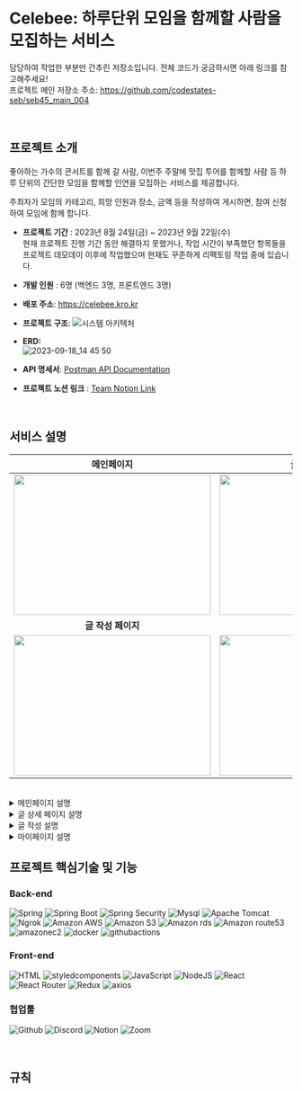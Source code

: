 # Celebee: 하루단위 모임을 함께할 사람을 모집하는 서비스 
담당하여 작업한 부분만 간추린 저장소입니다. 전체 코드가 궁금하시면 아래 링크를 참고해주세요! <br/> 
프로젝트 메인 저장소 주소: https://github.com/codestates-seb/seb45_main_004  <br/> 

<br/> 

## 프로젝트 소개

좋아하는 가수의 콘서트를 함께 갈 사람, 이번주 주말에 맛집 투어를 함께할 사람 등 하루 단위의 간단한 모임을 함께할 인연을 모집하는 서비스를 제공합니다. 

주최자가 모임의 카테고리, 희망 인원과 장소, 금액 등을 작성하여 게시하면, 참여 신청하여 모임에 함께 합니다. 
- **프로젝트 기간** : 2023년 8월 24일(금) ~ 2023년 9월 22일(수) <br/> 
  현재 프로젝트 진행 기간 동안 해결하지 못했거나, 작업 시간이 부족했던 항목들을 프로젝트 데모데이 이후에 작업했으며 현재도 꾸준하게 리팩토링 작업 중에 있습니다.
- **개발 인원** : 6명 (백엔드 3명, 프론트엔드 3명)
  
- **배포 주소**: https://celebee.kro.kr

- **프로젝트 구조**:
![시스템 아키텍처](https://github.com/Donga1125/Celebee/assets/96361421/c840fba6-4d58-4b16-8d3a-03a6f3f0f6dd)

- **ERD:** <br/> 
![2023-09-18_14 45 50](https://github.com/Donga1125/Celebee/assets/96361421/d407fe10-5712-48a6-be50-fb514f9634c4)

- **API 명세서**:
   <a href="https://documenter.getpostman.com/view/27566438/2s9Y5YT3fE#2f0b370e-db00-4398-ad98-30c515d21887"> Postman API Documentation  </a>


- **프로젝트 노션 링크** :
  <a href="https://rune-ship-1f2.notion.site/6f2bd5a0a6c24b67996a13271f9bcb03"> Team Notion Link  </a>

<br/> 

  ## 서비스 설명
  
|메인페이지|글 상세 페이지|
|:---:|:---:|
|<img src = "https://github.com/codestates-seb/seb45_main_004/assets/129840158/6c06f272-beee-4c30-9078-3b938e958e47" width = "350" height="250">|<img src = "https://github.com/codestates-seb/seb45_main_004/assets/129840158/47e1169c-5528-47ac-9fc2-109565daf31d" width = "350" height="250">|
|<b>글 작성 페이지</b>|<b>마이페이지</b>|
|<img src = "https://github.com/27Lia/fe-sprint-coz-shopping/assets/117743861/d26394d1-6a03-4773-9b62-bc45a1ab1f35" width = "350" height="250">|<img src = "https://github.com/codestates-seb/seb45_main_004/assets/129840158/a6aec436-671e-4c6f-9a62-4ac750004f92" width = "350" height="250">|
<br/> 
<details>
  <summary> 메인페이지 설명 </summary>
   <div markdown="1">
    <ul>
      <li> 최신순 > 마감 전 > 마감 완료 순서로 우선순위를 설정하여 메인화면 모임 정렬</li>
      <li> 'ALL' 카테고리를 기본으로 하며, 카테고리 변경 시 해당하는 모임 출력</li>
      <li> 무한 스코롤으로 구현하여 많은 모임을 노출시킴 </li>
      <li> 모임 이미지에 전환 애니메이션을 적용해 생동감있는 메인 화면을 구성함 </li>
      </ul>
  </div>
</details>

<details>
  <summary> 글 상세 페이지 설명 </summary>
   <div markdown="1">
    <ul>
    <li> </li>
      </ul>
  </div>
</details>

<details>
  <summary> 글 작성 설명 </summary>
   <div markdown="1">
    <ul>
    <li> </li>
      </ul>
  </div>
</details>

<details>
  <summary> 마이페이지 설명 </summary>
   <div markdown="1">
    <ul>
    <li> </li>
      </ul>
  </div>
</details>


## 프로젝트 핵심기술 및 기능

### Back-end
![Spring](https://img.shields.io/badge/spring-6DB33F?style=for-the-badge&logo=spring&logoColor=white)
![Spring Boot](https://img.shields.io/badge/spring_boot_jpa-6DB33F?style=for-the-badge&logo=springboot&logoColor=white)
![Spring Security](https://img.shields.io/badge/spring_security-6DB33F?style=for-the-badge&logo=springsecurity&logoColor=white)
![Mysql](https://img.shields.io/badge/mysql-4479A1?style=for-the-badge&logo=mysql&logoColor=white)
![Apache Tomcat](https://img.shields.io/badge/apachetomcat-F8DC75?style=for-the-badge&logo=apachetomcat&logoColor=white)
![Ngrok](https://img.shields.io/badge/ngrok-1F1E37?style=for-the-badge&logo=ngrok&logoColor=white)
![Amazon AWS](https://img.shields.io/badge/amazonaws-232F3E?style=for-the-badge&logo=amazonaws&logoColor=white)
![Amazon S3](https://img.shields.io/badge/amazons3-569A31?style=for-the-badge&logo=amazons3&logoColor=white)
![Amazon rds](https://img.shields.io/badge/amazonrds-527FFF?style=for-the-badge&logo=amazonrds&logoColor=white)
![Amazon route53](https://img.shields.io/badge/amazonroute53-8C4FFF?style=for-the-badge&logo=amazonroute53&logoColor=white)
![amazonec2](https://img.shields.io/badge/amazonec2-FF9900?style=for-the-badge&logo=amazonec2&logoColor=white)
![docker](https://img.shields.io/badge/docker-2496ED?style=for-the-badge&logo=docker&logoColor=white)
![githubactions](https://img.shields.io/badge/githubactions-2088FF?style=for-the-badge&logo=githubactions&logoColor=white)


### Front-end

![HTML](https://img.shields.io/badge/html5-E34F26?style=for-the-badge&logo=html5&logoColor=white)
![styledcomponents](https://img.shields.io/badge/styledcomponents-DB7093?style=for-the-badge&logo=styledcomponents&logoColor=white)
![JavaScript](https://img.shields.io/badge/javascript-F7DF1E?style=for-the-badge&logo=javascript&logoColor=black)
![NodeJS](https://img.shields.io/badge/node.js-339933?style=for-the-badge&logo=nodedotjs&logoColor=black)
![React](https://img.shields.io/badge/react-61DAFB?style=for-the-badge&logo=react&logoColor=black)
![React Router](https://img.shields.io/badge/react_router-CA4245?style=for-the-badge&logo=reactrouter&logoColor=black)
![Redux](https://img.shields.io/badge/redux-764ABC?style=for-the-badge&logo=redux&logoColor=white)
![axios](https://img.shields.io/badge/axios-5A29E4?style=for-the-badge&logo=axios&logoColor=white)

### 협업툴

![Github](https://img.shields.io/badge/github-181717?style=for-the-badge&logo=github&logoColor=white)
![Discord](https://img.shields.io/badge/discord-5865F2?style=for-the-badge&logo=discord&logoColor=white)
![Notion](https://img.shields.io/badge/notion-000000?style=for-the-badge&logo=notion&logoColor=white)
![Zoom](https://img.shields.io/badge/zoom-2D8CFF?style=for-the-badge&logo=zoom&logoColor=white)

<br/> 

## 규칙

